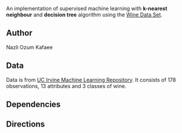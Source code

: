 An implementation of supervised machine learning with __k-nearest neighbour__ and __decision tree__ algorithm using the [Wine Data Set](https://archive.ics.uci.edu/ml/datasets/wine).

## Author

Nazli Ozum Kafaee

## Data

Data is from [UC Irvine Machine Learning Repository](https://archive.ics.uci.edu/ml/index.php). It consists of 178 observations, 13 attributes and 3 classes of wine.

## Dependencies

## Directions

